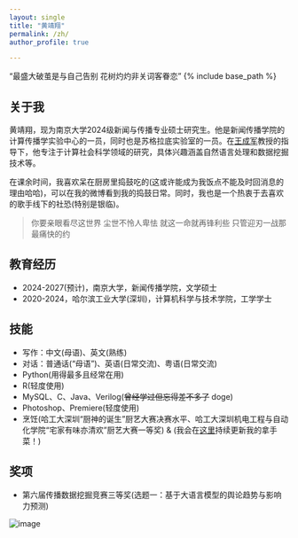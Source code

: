 ```yaml
---
layout: single
title: "黄靖翔"
permalink: /zh/
author_profile: true

---
```

“最盛大破茧是与自己告别 花树灼灼非关词客眷恋”
{% include base_path %}
## 关于我
黄靖翔，现为南京大学2024级新闻与传播专业硕士研究生。他是新闻传播学院的计算传播学实验中心的一员，同时也是苏格拉底实验室的一员。在[王成军](https://chengjun.github.io/)教授的指导下，他专注于计算社会科学领域的研究，具体兴趣涵盖自然语言处理和数据挖掘技术等。

在课余时间，我喜欢呆在厨房里捣鼓吃的(这或许能成为我饭点不能及时回消息的理由哈哈)，可以在我的微博看到我的捣鼓日常。同时，我也是一个热衷于去喜欢的歌手线下的社恐(特别是银临)。
> 你要亲眼看尽这世界 尘世不怜人卑怯 就这一命就再锋利些 只管迎刃一战那最痛快的约

## 教育经历
- 2024-2027(预计)，南京大学，新闻传播学院，文学硕士
- 2020-2024，哈尔滨工业大学(深圳)，计算机科学与技术学院，工学学士

## 技能
- 写作：中文(母语)、英文(熟练)
- 对话：普通话(“母语”)、英语(日常交流)、粤语(日常交流)
- Python(用得最多且经常在用)
- R(轻度使用)
- MySQL、C、Java、Verilog(~~曾经学过但忘得差不多了~~ doge)
- Photoshop、Premiere(轻度使用)
- 烹饪(哈工大深圳“厨神的诞生”厨艺大赛决赛水平、哈工大深圳机电工程与自动化学院“宅家有味亦清欢”厨艺大赛一等奖) & (我会在[这里](https://huang-jingxiang.github.io/menu/)持续更新我的拿手菜！)

## 奖项
- 第六届传播数据挖掘竞赛三等奖(选题一：基于大语言模型的舆论趋势与影响力预测)

![image](https://user-images.githubusercontent.com/543384/243150540-6efa85e2-8413-44fe-915b-0b0045c3960f.png)
